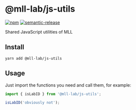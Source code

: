 # @mll-lab/js-utils

[![npm](https://img.shields.io/npm/v/@mll-lab/js-utils)](https://www.npmjs.com/package/@mll-lab/js-utils)
[![semantic-release](https://img.shields.io/badge/%20%20%F0%9F%93%A6%F0%9F%9A%80-semantic--release-e10079.svg)](https://github.com/semantic-release/semantic-release)

Shared JavaScript utilities of MLL

## Install

    yarn add @mll-lab/js-utils

## Usage

Just import the functions you need and call them, for example:

```ts
import { isLabID } from '@mll-lab/js-utils';

isLabID('obviously not');
```
